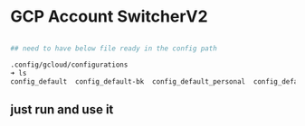 # GCP Account SwitcherV2

```bash

## need to have below file ready in the config path

.config/gcloud/configurations
➜ ls                                                                                      
config_default  config_default-bk  config_default_personal  config_default_wemo

```
## just run and use it